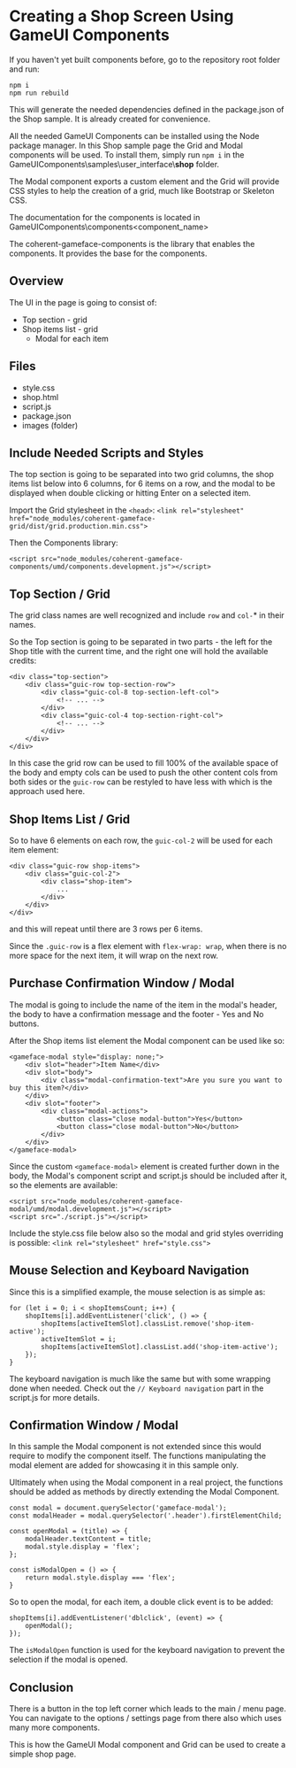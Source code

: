 <!--Copyright (c) Coherent Labs AD. All rights reserved. -->
# Creating a Shop Screen Using GameUI Components

If you haven't yet built components before, go to the repository
root folder and run:
```
npm i
npm run rebuild
```

This will generate the needed dependencies defined in the package.json of the
Shop sample. It is already created for convenience.

All the needed GameUI Components can be installed using the Node
package manager. In this Shop sample page the Grid and Modal components will be
used. To install them, simply run `npm i` in the
GameUIComponents\samples\user_interface\\**shop** folder.

The Modal component exports a custom element and the Grid will provide CSS
styles to help the creation of a grid, much like Bootstrap or Skeleton CSS.

The documentation for the components is located in
GameUIComponents\components\<component_name>

The coherent-gameface-components is the library that enables the components.
It provides the base for the components.

## Overview

The UI in the page is going to consist of: 

- Top section - grid
- Shop items list - grid
	- Modal for each item 

## Files

- style.css
- shop.html
- script.js
- package.json
- images (folder)

## Include Needed Scripts and Styles

The top section is going to be separated into two grid columns, the shop items
list below into 6 columns, for 6 items on a row, and the modal to be displayed
when double clicking or hitting Enter on a selected item.

Import the Grid stylesheet in the `<head>`:
```<link rel="stylesheet" href="node_modules/coherent-gameface-grid/dist/grid.production.min.css">```

Then the Components library:
```
<script src="node_modules/coherent-gameface-components/umd/components.development.js"></script>
```

## Top Section / Grid

The grid class names are well recognized and include `row` and `col-`* in
their names.

So the Top section is going to be separated in two parts - the left for the Shop
title with the current time, and the right one will hold the available credits:

```
<div class="top-section">
	<div class="guic-row top-section-row">
		<div class="guic-col-8 top-section-left-col">
			<!-- ... -->
		</div>
		<div class="guic-col-4 top-section-right-col">
			<!-- ... -->
		</div>
	</div>
</div>
```

In this case the grid row can be used to fill 100% of the available space of the
body and empty cols can be used to push the other content cols from both sides
or the `guic-row` can be restyled to have less with which is the approach
used here.

## Shop Items List / Grid

So to have 6 elements on each row, the `guic-col-2` will be used for each
item element:

```
<div class="guic-row shop-items">
	<div class="guic-col-2">
		<div class="shop-item">
			...
		</div>
	</div>
</div>
```

and this will repeat until there are 3 rows per 6 items.

Since the `.guic-row` is a flex element with `flex-wrap: wrap`, when there is
no more space for the next item, it will wrap on the next row.

## Purchase Confirmation Window / Modal

The modal is going to include the name of the item in the modal's header,
the body to have a confirmation message and the footer - Yes and No buttons.  

After the Shop items list element the Modal component can be used like so:
```
<gameface-modal style="display: none;">
	<div slot="header">Item Name</div>
	<div slot="body">
		<div class="modal-confirmation-text">Are you sure you want to buy this item?</div>
	</div>
	<div slot="footer">
		<div class="modal-actions">
			<button class="close modal-button">Yes</button>
			<button class="close modal-button">No</button>
		</div>
	</div>
</gameface-modal>
```

Since the custom `<gameface-modal>` element is created further down in the body,
the Modal's component script and script.js should be included after it,
so the elements are available:
```
<script src="node_modules/coherent-gameface-modal/umd/modal.development.js"></script>
<script src="./script.js"></script>
```

Include the style.css file below also so the modal and grid styles overriding
is possible:
```<link rel="stylesheet" href="style.css">```

## Mouse Selection and Keyboard Navigation 

Since this is a simplified example, the mouse selection is as simple as:
```
for (let i = 0; i < shopItemsCount; i++) {
	shopItems[i].addEventListener('click', () => {
		shopItems[activeItemSlot].classList.remove('shop-item-active');
		activeItemSlot = i;
		shopItems[activeItemSlot].classList.add('shop-item-active');
	});
}
```

The keyboard navigation is much like the same but with some wrapping done
when needed. Check out the `// Keyboard navigation` part in the script.js for
more details.

## Confirmation Window / Modal

In this sample the Modal component is not extended since this would require to
modify the component itself.
The functions manipulating the modal element are added for showcasing it in
this sample only.

Ultimately when using the Modal component in a real
project, the functions should be added as methods by directly extending
the Modal Component.

```
const modal = document.querySelector('gameface-modal');
const modalHeader = modal.querySelector('.header').firstElementChild;

const openModal = (title) => {
	modalHeader.textContent = title;
	modal.style.display = 'flex';
};

const isModalOpen = () => {
	return modal.style.display === 'flex';
}
```

So to open the modal, for each item, a double click event is to be added:
```
shopItems[i].addEventListener('dblclick', (event) => {
	openModal();
});
```

The `isModalOpen` function is used for the keyboard navigation to prevent the
selection if the modal is opened.


## Conclusion

There is a button in the top left corner which leads to the main / menu page.
You can navigate to the options / settings page from there also which uses
many more components.

This is how the GameUI Modal component and Grid can be used to create a simple
shop page.
